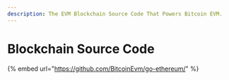 ```yaml
---
description: The EVM Blockchain Source Code That Powers Bitcoin EVM.
---
```


# Blockchain Source Code

{% embed url="https://github.com/BitcoinEvm/go-ethereum/" %}

